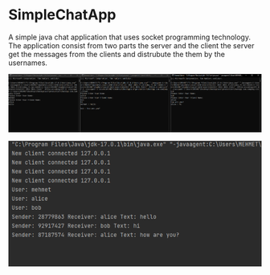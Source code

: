 ﻿# SimpleChatApp

A simple java chat application that uses socket programming technology. The application consist from two parts the server and the client the server get the messages from the clients and distrubute the them by the usernames.

![Screenshot1](https://raw.githubusercontent.com/0MSB/SimpleChatApp/main/Screenshots/ss.png)

![Screenshot2](https://github.com/0MSB/SimpleChatApp/blob/main/Screenshots/ss2.png)
